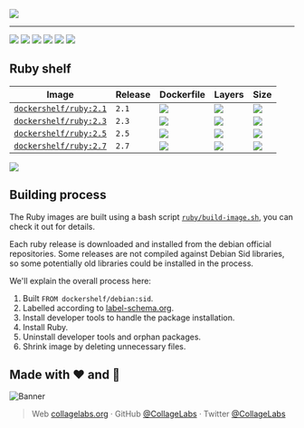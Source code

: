 ![](https://rawcdn.githack.com/Dockershelf/dockershelf/4db25518b4ed4507a278c56575072649fc52503a/images/banner.svg)

---

[![](https://img.shields.io/github/release/Dockershelf/dockershelf.svg)](https://github.com/Dockershelf/dockershelf/releases) [![](https://img.shields.io/travis/Dockershelf/dockershelf.svg)](https://travis-ci.org/Dockershelf/dockershelf) [![](https://img.shields.io/docker/pulls/dockershelf/ruby.svg)](https://hub.docker.com/r/dockershelf/ruby) [![](https://img.shields.io/github/issues-raw/Dockershelf/dockershelf/in%20progress.svg?label=in%20progress)](https://github.com/Dockershelf/dockershelf/issues?q=is%3Aissue+is%3Aopen+label%3A%22in+progress%22) [![](https://badges.gitter.im/Dockershelf/dockershelf.svg)](https://gitter.im/Dockershelf/dockershelf) [![](https://cla-assistant.io/readme/badge/Dockershelf/dockershelf)](https://cla-assistant.io/Dockershelf/dockershelf)

## Ruby shelf

|Image  |Release  |Dockerfile  |Layers  |Size  |
|-------|---------|------------|--------|------|
|[`dockershelf/ruby:2.1`](https://hub.docker.com/r/dockershelf/ruby)|`2.1`|[![](https://img.shields.io/badge/-ruby%2F2.1%2FDockerfile-blue.svg?colorA=22313f&colorB=4a637b&cacheSeconds=120&logo=docker)](https://github.com/Dockershelf/dockershelf/blob/master/ruby/2.1/Dockerfile)|[![](https://img.shields.io/microbadger/layers/dockershelf/ruby/2.1.svg?colorA=22313f&colorB=4a637b&cacheSeconds=120)](https://microbadger.com/images/dockershelf/ruby:2.1)|[![](https://img.shields.io/docker/image-size/dockershelf/ruby/2.1.svg?colorA=22313f&colorB=4a637b&cacheSeconds=120)](https://microbadger.com/images/dockershelf/ruby:2.1)|
|[`dockershelf/ruby:2.3`](https://hub.docker.com/r/dockershelf/ruby)|`2.3`|[![](https://img.shields.io/badge/-ruby%2F2.3%2FDockerfile-blue.svg?colorA=22313f&colorB=4a637b&cacheSeconds=120&logo=docker)](https://github.com/Dockershelf/dockershelf/blob/master/ruby/2.3/Dockerfile)|[![](https://img.shields.io/microbadger/layers/dockershelf/ruby/2.3.svg?colorA=22313f&colorB=4a637b&cacheSeconds=120)](https://microbadger.com/images/dockershelf/ruby:2.3)|[![](https://img.shields.io/docker/image-size/dockershelf/ruby/2.3.svg?colorA=22313f&colorB=4a637b&cacheSeconds=120)](https://microbadger.com/images/dockershelf/ruby:2.3)|
|[`dockershelf/ruby:2.5`](https://hub.docker.com/r/dockershelf/ruby)|`2.5`|[![](https://img.shields.io/badge/-ruby%2F2.5%2FDockerfile-blue.svg?colorA=22313f&colorB=4a637b&cacheSeconds=120&logo=docker)](https://github.com/Dockershelf/dockershelf/blob/master/ruby/2.5/Dockerfile)|[![](https://img.shields.io/microbadger/layers/dockershelf/ruby/2.5.svg?colorA=22313f&colorB=4a637b&cacheSeconds=120)](https://microbadger.com/images/dockershelf/ruby:2.5)|[![](https://img.shields.io/docker/image-size/dockershelf/ruby/2.5.svg?colorA=22313f&colorB=4a637b&cacheSeconds=120)](https://microbadger.com/images/dockershelf/ruby:2.5)|
|[`dockershelf/ruby:2.7`](https://hub.docker.com/r/dockershelf/ruby)|`2.7`|[![](https://img.shields.io/badge/-ruby%2F2.7%2FDockerfile-blue.svg?colorA=22313f&colorB=4a637b&cacheSeconds=120&logo=docker)](https://github.com/Dockershelf/dockershelf/blob/master/ruby/2.7/Dockerfile)|[![](https://img.shields.io/microbadger/layers/dockershelf/ruby/2.7.svg?colorA=22313f&colorB=4a637b&cacheSeconds=120)](https://microbadger.com/images/dockershelf/ruby:2.7)|[![](https://img.shields.io/docker/image-size/dockershelf/ruby/2.7.svg?colorA=22313f&colorB=4a637b&cacheSeconds=120)](https://microbadger.com/images/dockershelf/ruby:2.7)|

![](https://rawcdn.githack.com/Dockershelf/dockershelf/42161077720b74d46b2ed8e51cb5bb958bb0406a/images/table.svg)

## Building process

The Ruby images are built using a bash script [`ruby/build-image.sh`](https://github.com/Dockershelf/dockershelf/blob/master/ruby/build-image.sh), you can check it out for details.

Each ruby release is downloaded and installed from the debian official repositories. Some releases are not compiled against Debian Sid libraries, so some potentially old libraries could be installed in the process.

We'll explain the overall process here:

1. Built `FROM dockershelf/debian:sid`.
2. Labelled according to [label-schema.org](http://label-schema.org).
3. Install developer tools to handle the package installation.
4. Install Ruby.
5. Uninstall developer tools and orphan packages.
6. Shrink image by deleting unnecessary files.

## Made with :heart: and :hamburger:

![Banner](https://rawcdn.githack.com/Dockershelf/dockershelf/42161077720b74d46b2ed8e51cb5bb958bb0406a/images/promo-open-source.svg)

> Web [collagelabs.org](http://collagelabs.org/) · GitHub [@CollageLabs](https://github.com/CollageLabs) · Twitter [@CollageLabs](https://twitter.com/CollageLabs)